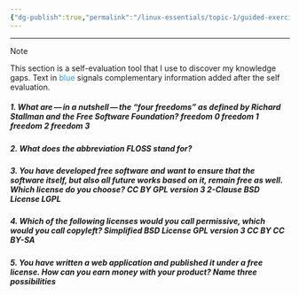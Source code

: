 ```yaml
---
{"dg-publish":true,"permalink":"/linux-essentials/topic-1/guided-exercises-1-3/","dgPassFrontmatter":true}
---
```


---

> [!NOTE] 
> This section is a self-evaluation tool that I use to discover my knowledge gaps.
Text in <font color="#3399F">blue</font> signals complementary information added after the self evaluation.

##### 1. What are — in a nutshell — the “four freedoms” as defined by Richard Stallman and the Free Software Foundation? freedom 0 freedom 1 freedom 2 freedom 3 


##### 2. What does the abbreviation FLOSS stand for? 


##### 3. You have developed free software and want to ensure that the software itself, but also all future works based on it, remain free as well. Which license do you choose? CC BY GPL version 3 2-Clause BSD License LGPL 


##### 4. Which of the following licenses would you call permissive, which would you call copyleft? Simplified BSD License GPL version 3 CC BY CC BY-SA 


##### 5. You have written a web application and published it under a free license. How can you earn money with your product? Name three possibilities

